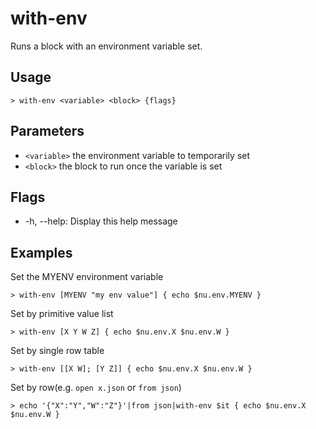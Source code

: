 # with-env

Runs a block with an environment variable set.

## Usage

```shell
> with-env <variable> <block> {flags}
```

## Parameters

- `<variable>` the environment variable to temporarily set
- `<block>` the block to run once the variable is set

## Flags

- -h, --help: Display this help message

## Examples

Set the MYENV environment variable

```shell
> with-env [MYENV "my env value"] { echo $nu.env.MYENV }
```

Set by primitive value list

```shell
> with-env [X Y W Z] { echo $nu.env.X $nu.env.W }
```

Set by single row table

```shell
> with-env [[X W]; [Y Z]] { echo $nu.env.X $nu.env.W }
```

Set by row(e.g. `open x.json` or `from json`)

```shell
> echo '{"X":"Y","W":"Z"}'|from json|with-env $it { echo $nu.env.X $nu.env.W }
```

